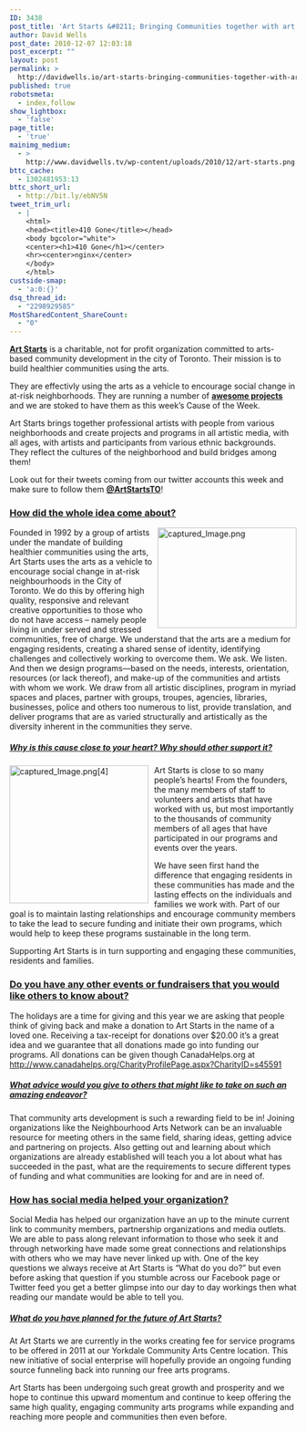 ```yaml
---
ID: 3438
post_title: 'Art Starts &#8211; Bringing Communities together with art!'
author: David Wells
post_date: 2010-12-07 12:03:18
post_excerpt: ""
layout: post
permalink: >
  http://davidwells.io/art-starts-bringing-communities-together-with-art/
published: true
robotsmeta:
  - index,follow
show_lightbox:
  - 'false'
page_title:
  - 'true'
mainimg_medium:
  - >
    http://www.davidwells.tv/wp-content/uploads/2010/12/art-starts.png
bttc_cache:
  - 1302481953:13
bttc_short_url:
  - http://bit.ly/ebNV5N
tweet_trim_url:
  - |
    <html>
    <head><title>410 Gone</title></head>
    <body bgcolor="white">
    <center><h1>410 Gone</h1></center>
    <hr><center>nginx</center>
    </body>
    </html>
custside-smap:
  - 'a:0:{}'
dsq_thread_id:
  - "2298929585"
MostSharedContent_ShareCount:
  - "0"
---
```

<a href="http://artstarts.net/"><strong>Art Starts</strong></a> is a charitable, not for profit organization committed to arts-based community development in the city of Toronto. Their mission is to build healthier communities using the arts.

They are effectivly using the arts as a vehicle to encourage social change in at-risk neighborhoods. They are running a number of <strong><a href="http://artstarts.net/programs/">awesome projects</a></strong> and we are stoked to have them as this week’s Cause of the Week.

Art Starts brings together professional artists with people from various neighborhoods and create projects and programs in all artistic media, with all ages, with artists and participants from various ethnic backgrounds. They reflect the cultures of the neighborhood and build bridges among them!

Look out for their tweets coming from our twitter accounts this week and make sure to follow them <a href="http://twitter.com/ArtStartsTO"><strong>@ArtStartsTO</strong></a>!
<h3><span style="text-decoration: underline;">How did the whole idea come about?</span></h3>
<a href="http://www.davidwells.tv/wp-content/uploads/2010/12/captured_Image1.png1.png"><img style="background-image: none; margin: 0px 0px 0px 6px; padding-left: 0px; padding-right: 0px; display: inline; float: right; padding-top: 0px; border: 0px;" title="captured_Image.png" src="http://www.davidwells.tv/wp-content/uploads/2010/12/captured_Image1.png_thumb1.png" alt="captured_Image.png" width="244" height="176" align="right" border="0" /></a> Founded in 1992 by a group of artists under the mandate of building healthier communities using the arts, Art Starts uses the arts as a vehicle to encourage social change in at-risk neighbourhoods in the City of Toronto. We do this by offering high quality, responsive and relevant creative opportunities to those who do not have access – namely people living in under served and stressed communities, free of charge. We understand that the arts are a medium for engaging residents, creating a shared sense of identity, identifying challenges and collectively working to overcome them.
<!--more-->
We ask. We listen. And then we design programs—based on the needs, interests, orientation, resources (or lack thereof), and make-up of the communities and artists with whom we work. We draw from all artistic disciplines, program in myriad spaces and places, partner with groups, troupes, agencies, libraries, businesses, police and others too numerous to list, provide translation, and deliver programs that are as varied structurally and artistically as the diversity inherent in the communities they serve.
<h5><span style="text-decoration: underline;">Why is this cause close to your heart? Why should other support it?</span></h5>
<a href="http://www.davidwells.tv/wp-content/uploads/2010/12/captured_Image.png4_.png"><img style="background-image: none; margin: 0px 10px 0px 0px; padding-left: 0px; padding-right: 0px; display: inline; float: left; padding-top: 0px; border: 0px;" title="captured_Image.png[4]" src="http://www.davidwells.tv/wp-content/uploads/2010/12/captured_Image.png4_thumb.png" alt="captured_Image.png[4]" width="244" height="242" align="left" border="0" /></a> Art Starts is close to so many people’s hearts! From the founders, the many members of staff to volunteers and artists that have worked with us, but most importantly to the thousands of community members of all ages that have participated in our programs and events over the years.

We have seen first hand the difference that engaging residents in these communities has made and the lasting effects on the individuals and families we work with. Part of our goal is to maintain lasting relationships and encourage community members to take the lead to secure funding and initiate their own programs, which would help to keep these programs sustainable in the long term.

Supporting Art Starts is in turn supporting and engaging these communities, residents and families.
<h3><span style="text-decoration: underline;">Do you have any other events or fundraisers that you would like others to know about?</span></h3>
The holidays are a time for giving and this year we are asking that people think of giving back and make a donation to Art Starts in the name of a loved one. Receiving a tax-receipt for donations over $20.00 it’s a great idea and we guarantee that all donations made go into funding our programs. All donations can be given though CanadaHelps.org at <a href="http://www.canadahelps.org/CharityProfilePage.aspx?CharityID=s45591">http://www.canadahelps.org/CharityProfilePage.aspx?CharityID=s45591</a>
<h5><span style="text-decoration: underline;">What advice would you give to others that might like to take on such an amazing endeavor?</span></h5>
That community arts development is such a rewarding field to be in! Joining organizations like the Neighbourhood Arts Network can be an invaluable resource for meeting others in the same field, sharing ideas, getting advice and partnering on projects. Also getting out and learning about which organizations are already established will teach you a lot about what has succeeded in the past, what are the requirements to secure different types of funding and what communities are looking for and are in need of.
<h3><span style="text-decoration: underline;">How has social media helped your organization?</span></h3>
Social Media has helped our organization have an up to the minute current link to community members, partnership organizations and media outlets. We are able to pass along relevant information to those who seek it and through networking have made some great connections and relationships with others who we may have never linked up with. One of the key questions we always receive at Art Starts is “What do you do?” but even before asking that question if you stumble across our Facebook page or Twitter feed you get a better glimpse into our day to day workings then what reading our mandate would be able to tell you.
<h5><span style="text-decoration: underline;">What do you have planned for the future of Art Starts?</span></h5>
At Art Starts we are currently in the works creating fee for service programs to be offered in 2011 at our Yorkdale Community Arts Centre location. This new initiative of social enterprise will hopefully provide an ongoing funding source funneling back into running our free arts programs.

Art Starts has been undergoing such great growth and prosperity and we hope to continue this upward momentum and continue to keep offering the same high quality, engaging community arts programs while expanding and reaching more people and communities then even before.